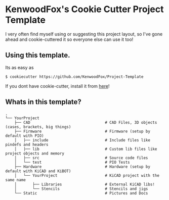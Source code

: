 # KenwoodFox's Cookie Cutter Project Template

I very often find myself using or suggesting this project layout, so I've gone ahead and cookie-cuttered
it so everyone else can use it too!


## Using this template.

Its as easy as

```shell
$ cookiecutter https://github.com/KenwoodFox/Project-Template
```

If you dont have cookie-cutter, install it from [here](https://cookiecutter.readthedocs.io/en/stable/installation.html)!


## Whats in this template?

```
.
└── YourProject
    ├── CAD                                 # CAD Files, 3D objects (cases, brackets, big things)
    ├── Firmware                            # Firmware (setup by default with PIO)
    │   ├── include                         # Include files like pindefs and headers
    │   ├── lib                             # Custom lib files like project objects and memory
    │   ├── src                             # Source code files
    │   └── test                            # PIO Tests
    ├── Hardware                            # Hardware (setup by default with KiCAD and KiBOT)
    │   └── YourProject                     # KiCAD project with the same name
    │       ├── Libraries                   # External KiCAD libs!
    │       └── Stencils                    # Stencils and jigs
    └── Static                              # Pictures and Docs
```

